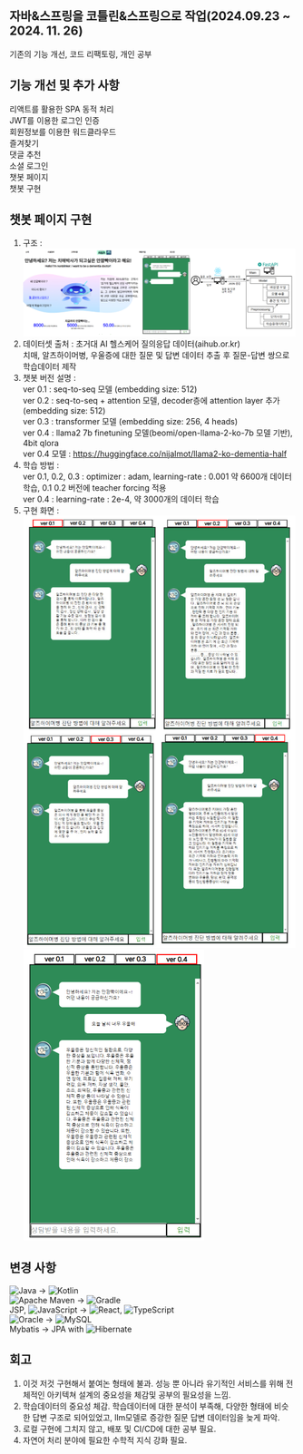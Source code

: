 ## 자바&스프링을 코틀린&스프링으로 작업(2024.09.23 ~ 2024. 11. 26)
기존의 기능 개선, 코드 리팩토링, 개인 공부

## 기능 개선 및 추가 사항
리액트를 활용한 SPA 동적 처리<br>
JWT를 이용한 로그인 인증<br>
회원정보를 이용한 워드클라우드<br>
즐겨찾기<br>
댓글 추천<br>
소셜 로그인<br>
챗봇 페이지<br>
챗봇 구현<br>

## 챗봇 페이지 구현
1. 구조 :<br>
![페이지 화면 및 구성](./chatbot_nonblinker/images/page_system.PNG)
2. 데이터셋 출처 : 초거대 AI 헬스케어 질의응답 데이터(aihub.or.kr)<br>
치매, 알츠하이머병, 우울증에 대한 질문 및 답변 데이터 추출 후 질문-답변 쌍으로 학습데이터 제작
3. 챗봇 버전 설명 :
<br> ver 0.1 : seq-to-seq 모델 (embedding size: 512) 
<br> ver 0.2 : seq-to-seq + attention 모델, decoder층에 attention layer 추가 (embedding size: 512)
<br> ver 0.3 : transformer 모델 (embedding size: 256, 4 heads)
<br> ver 0.4 : llama2 7b finetuning 모델(beomi/open-llama-2-ko-7b 모델 기반), 4bit qlora
<br> ver 0.4 모델 : https://huggingface.co/nijalmot/llama2-ko-dementia-half
4. 학습 방법 :
<br> ver 0.1, 0.2, 0.3 : optimizer : adam, learning-rate : 0.001 약 6600개 데이터 학습, 0.1 0.2 버전에 teacher forcing 적용 
<br> ver 0.4 : learning-rate : 2e-4, 약 3000개의 데이터 학습
5. 구현 화면 :
![답변 결과](./chatbot_nonblinker/images/result.jpg)<br>
![llama2 답변 결과](./chatbot_nonblinker/images/ver04_01.png)

## 변경 사항
![Java](https://img.shields.io/badge/java-%23ED8B00.svg?style=for-the-badge&logo=openjdk&logoColor=white) -> ![Kotlin](https://img.shields.io/badge/kotlin-%237F52FF.svg?style=for-the-badge&logo=kotlin&logoColor=white)<br>
![Apache Maven](https://img.shields.io/badge/Apache%20Maven-C71A36?style=for-the-badge&logo=Apache%20Maven&logoColor=white) -> ![Gradle](https://img.shields.io/badge/Gradle-02303A.svg?style=for-the-badge&logo=Gradle&logoColor=white)<br>
JSP, ![JavaScript](https://img.shields.io/badge/javascript-%23323330.svg?style=for-the-badge&logo=javascript&logoColor=%23F7DF1E) -> ![React](https://img.shields.io/badge/react-%2320232a.svg?style=for-the-badge&logo=react&logoColor=%2361DAFB), ![TypeScript](https://img.shields.io/badge/typescript-%23007ACC.svg?style=for-the-badge&logo=typescript&logoColor=white)<br>
![Oracle](https://img.shields.io/badge/Oracle-F80000?style=for-the-badge&logo=oracle&logoColor=white) -> ![MySQL](https://img.shields.io/badge/mysql-4479A1.svg?style=for-the-badge&logo=mysql&logoColor=white)<br>
Mybatis -> JPA with  ![Hibernate](https://img.shields.io/badge/Hibernate-59666C?style=for-the-badge&logo=Hibernate&logoColor=white)<br>

## 회고
1. 이것 저것 구현해서 붙여논 형태에 불과. 성능 뿐 아니라 유기적인 서비스를 위해 전체적인 아키텍쳐 설계의 중요성을 체감및 공부의 필요성을 느낌.
2. 학습데이터의 중요성 체감. 학습데이터에 대한 분석이 부족해, 다양한 형태에 비슷한 답변 구조로 되어있었고,
llm모델로 증강한 질문 답변 데이터임을 늦게 파악.
3. 로컬 구현에 그치지 않고, 배포 및 CI/CD에 대한 공부 필요.
4. 자연어 처리 분야에 필요한 수학적 지식 강화 필요.


